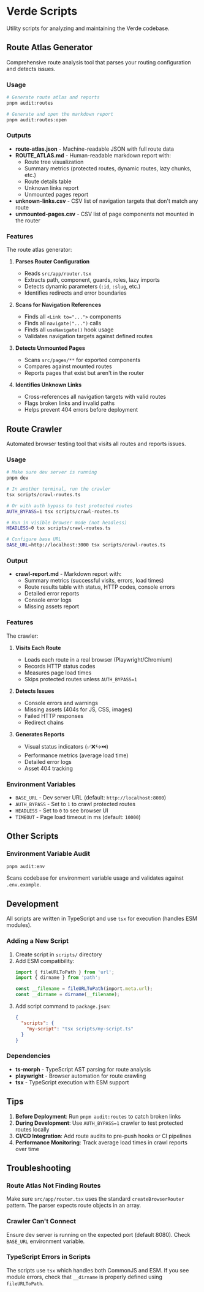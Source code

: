 # Verde Scripts

Utility scripts for analyzing and maintaining the Verde codebase.

## Route Atlas Generator

Comprehensive route analysis tool that parses your routing configuration and detects issues.

### Usage

```bash
# Generate route atlas and reports
pnpm audit:routes

# Generate and open the markdown report
pnpm audit:routes:open
```

### Outputs

- **route-atlas.json** - Machine-readable JSON with full route data
- **ROUTE_ATLAS.md** - Human-readable markdown report with:
  - Route tree visualization
  - Summary metrics (protected routes, dynamic routes, lazy chunks, etc.)
  - Route details table
  - Unknown links report
  - Unmounted pages report
- **unknown-links.csv** - CSV list of navigation targets that don't match any route
- **unmounted-pages.csv** - CSV list of page components not mounted in the router

### Features

The route atlas generator:

1. **Parses Router Configuration**
   - Reads `src/app/router.tsx`
   - Extracts path, component, guards, roles, lazy imports
   - Detects dynamic parameters (`:id`, `:slug`, etc.)
   - Identifies redirects and error boundaries

2. **Scans for Navigation References**
   - Finds all `<Link to="...">` components
   - Finds all `navigate("...")` calls
   - Finds all `useNavigate()` hook usage
   - Validates navigation targets against defined routes

3. **Detects Unmounted Pages**
   - Scans `src/pages/**` for exported components
   - Compares against mounted routes
   - Reports pages that exist but aren't in the router

4. **Identifies Unknown Links**
   - Cross-references all navigation targets with valid routes
   - Flags broken links and invalid paths
   - Helps prevent 404 errors before deployment

## Route Crawler

Automated browser testing tool that visits all routes and reports issues.

### Usage

```bash
# Make sure dev server is running
pnpm dev

# In another terminal, run the crawler
tsx scripts/crawl-routes.ts

# Or with auth bypass to test protected routes
AUTH_BYPASS=1 tsx scripts/crawl-routes.ts

# Run in visible browser mode (not headless)
HEADLESS=0 tsx scripts/crawl-routes.ts

# Configure base URL
BASE_URL=http://localhost:3000 tsx scripts/crawl-routes.ts
```

### Output

- **crawl-report.md** - Markdown report with:
  - Summary metrics (successful visits, errors, load times)
  - Route results table with status, HTTP codes, console errors
  - Detailed error reports
  - Console error logs
  - Missing assets report

### Features

The crawler:

1. **Visits Each Route**
   - Loads each route in a real browser (Playwright/Chromium)
   - Records HTTP status codes
   - Measures page load times
   - Skips protected routes unless `AUTH_BYPASS=1`

2. **Detects Issues**
   - Console errors and warnings
   - Missing assets (404s for JS, CSS, images)
   - Failed HTTP responses
   - Redirect chains

3. **Generates Reports**
   - Visual status indicators (✅❌↪️⏭️)
   - Performance metrics (average load time)
   - Detailed error logs
   - Asset 404 tracking

### Environment Variables

- `BASE_URL` - Dev server URL (default: `http://localhost:8080`)
- `AUTH_BYPASS` - Set to `1` to crawl protected routes
- `HEADLESS` - Set to `0` to see browser UI
- `TIMEOUT` - Page load timeout in ms (default: `10000`)

## Other Scripts

### Environment Variable Audit

```bash
pnpm audit:env
```

Scans codebase for environment variable usage and validates against `.env.example`.

## Development

All scripts are written in TypeScript and use `tsx` for execution (handles ESM modules).

### Adding a New Script

1. Create script in `scripts/` directory
2. Add ESM compatibility:
   ```typescript
   import { fileURLToPath } from 'url';
   import { dirname } from 'path';

   const __filename = fileURLToPath(import.meta.url);
   const __dirname = dirname(__filename);
   ```
3. Add script command to `package.json`:
   ```json
   {
     "scripts": {
       "my-script": "tsx scripts/my-script.ts"
     }
   }
   ```

### Dependencies

- **ts-morph** - TypeScript AST parsing for route analysis
- **playwright** - Browser automation for route crawling
- **tsx** - TypeScript execution with ESM support

## Tips

1. **Before Deployment**: Run `pnpm audit:routes` to catch broken links
2. **During Development**: Use `AUTH_BYPASS=1` crawler to test protected routes locally
3. **CI/CD Integration**: Add route audits to pre-push hooks or CI pipelines
4. **Performance Monitoring**: Track average load times in crawl reports over time

## Troubleshooting

### Route Atlas Not Finding Routes

Make sure `src/app/router.tsx` uses the standard `createBrowserRouter` pattern. The parser expects route objects in an array.

### Crawler Can't Connect

Ensure dev server is running on the expected port (default 8080). Check `BASE_URL` environment variable.

### TypeScript Errors in Scripts

The scripts use `tsx` which handles both CommonJS and ESM. If you see module errors, check that `__dirname` is properly defined using `fileURLToPath`.
